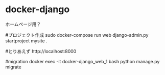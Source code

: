 # docker-django
ホームページ用？

#プロジェクト作成
sudo docker-compose run web django-admin.py startproject mysite .

#とりあえず
http://localhost:8000

#migration
docker exec -it docker-django_web_1 bash
python manage.py migrate
